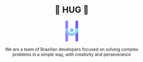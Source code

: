 <div align="center">
    <h1>🌟 HUG 🌟</h1>
    <Img src="logo.png" height=70/>
    <p>
        We are a team of Brazilian developers focused on solving complex problems in a simple way, with creativity and perseverance
    </p>
</div>
